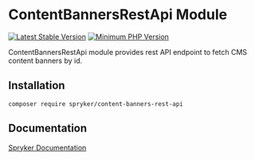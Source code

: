 # ContentBannersRestApi Module
[![Latest Stable Version](https://poser.pugx.org/spryker/content-banners-rest-api/v/stable.svg)](https://packagist.org/packages/spryker/content-banners-rest-api)
[![Minimum PHP Version](https://img.shields.io/badge/php-%3E%3D%208.1-8892BF.svg)](https://php.net/)

ContentBannersRestApi module provides rest API endpoint to fetch CMS content banners by id.

## Installation

```
composer require spryker/content-banners-rest-api
```

## Documentation

[Spryker Documentation](https://docs.spryker.com)
